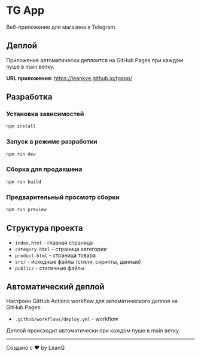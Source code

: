 # TG App

Веб-приложение для магазина в Telegram.

## Деплой

Приложение автоматически деплоится на GitHub Pages при каждом пуше в main ветку.

**URL приложения:** https://leankye.github.io/tgapp/

## Разработка

### Установка зависимостей
```bash
npm install
```

### Запуск в режиме разработки
```bash
npm run dev
```

### Сборка для продакшена
```bash
npm run build
```

### Предварительный просмотр сборки
```bash
npm run preview
```

## Структура проекта

- `index.html` - главная страница
- `category.html` - страница категории
- `product.html` - страница товара
- `src/` - исходные файлы (стили, скрипты, данные)
- `public/` - статичные файлы

## Автоматический деплой

Настроен GitHub Actions workflow для автоматического деплоя на GitHub Pages:
- `.github/workflows/deploy.yml` - workflow

Деплой происходит автоматически при каждом пуше в main ветку.

---
Создано с ❤️ by LeanQ

